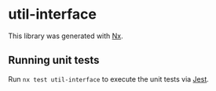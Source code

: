 # util-interface

This library was generated with [Nx](https://nx.dev).

## Running unit tests

Run `nx test util-interface` to execute the unit tests via [Jest](https://jestjs.io).
